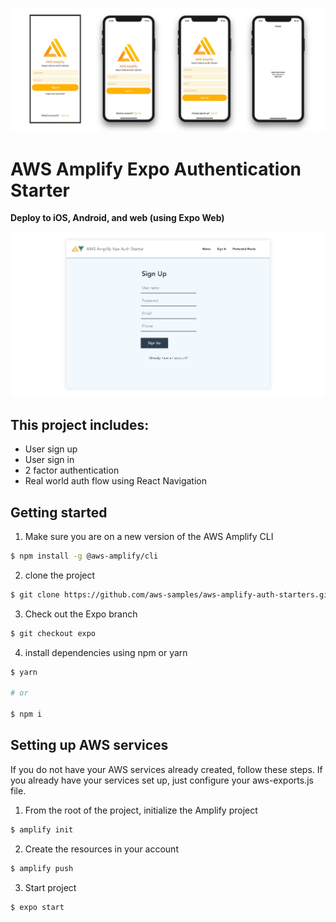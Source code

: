![](hero.jpg)

# AWS Amplify Expo Authentication Starter

__Deploy to iOS, Android, and web (using Expo Web)__

![](hero.png)

## This project includes:    
- User sign up
- User sign in
- 2 factor authentication
- Real world auth flow using React Navigation

## Getting started  

1. Make sure you are on a new version of the AWS Amplify CLI

```sh
$ npm install -g @aws-amplify/cli
```

2. clone the project    

```sh
$ git clone https://github.com/aws-samples/aws-amplify-auth-starters.git
```

3. Check out the Expo branch

```sh
$ git checkout expo
```

4. install dependencies using npm or yarn    

```sh
$ yarn 

# or

$ npm i
```

## Setting up AWS services    
If you do not have your AWS services already created, follow these steps. If you already have your services set up, just configure your aws-exports.js file.    

1. From the root of the project, initialize the Amplify project    

```sh
$ amplify init
```

2. Create the resources in your account

```sh
$ amplify push
```

3. Start project    

```sh
$ expo start
```